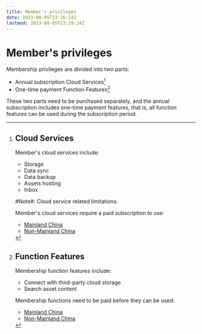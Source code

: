 ```yaml
---
title: Member's privileges
date: 2023-08-05T23:16:14Z
lastmod: 2023-08-05T23:19:24Z
---
```


# Member's privileges

Membership privileges are divided into two parts:

* Annual subscription Cloud Services[^1]
* One-time payment Function Features[^12]

These two parts need to be purchased separately, and the annual subscription includes one-time payment features, that is, all function features can be used during the subscription period.

[^1]: # Cloud Services

    Member's cloud services include:

    * Storage[^2]
    * Data sync[^3]
    * Data backup[^6]
    * Assets hosting[^9]
    * Inbox[^10]

    ​#Note#​: Cloud service related limitations[^11].

    Member's cloud services require a paid subscription to use:

    * [Mainland China](https://ld246.com/subscribe/siyuan)
    * [Non-Mainland China](https://liuyun.io/subscribe/siyuan)


[^2]: # Storage

    The cloud storage space is `8G`, divided into the following sections:

    * Syn data: Provided to the synchronization function, the data is encrypted
    * Backup data: Provided to the backup function, the data is encrypted
    * Assets: Provided for copying to the Wechat MP, Zhihu and Yuque, etc., HTTPS CDN

    Usage can be viewed in <kbd>Settings</kbd>​ - <kbd>Cloud</kbd>​.

    ## End-to-end Encryption

    Data synchronization is transmitted through end-to-end encryption, and the cloud does not store any plaintext data.

    * The key is only stored locally and will not be uploaded to the cloud
    * Encryption and decryption process is performed entirely on the local device
    * The encryption algorithm is the industry-recognized and secure AES GCM

    ## FAQ

    ### Can developers decrypt my cloud data?

    Unable to decrypt. If you lose your key, no one (including developers) can help you recover your data from the cloud.


[^3]: # Data sync

    ## Overview

    Data synchronization refers to keeping the `workspace/data/`​ folder data consistent on multiple devices, includes assets, custom icons, plugins, code snippets, templates, widgets, and document data.

    ## How to use

    After initializing the data repo key[^4], if all goes well, the synchronization is already configured. If you are not familiar with synchronization configuration, it is recommended to open the synchronization configuration wizard by clicking the synchronization button. It is easier to configure through the wizard.

    * If you need to pause sync, you can turn off the option <kbd>Settings</kbd> - <kbd>Cloud</kbd> - <kbd>Enable cloud sync</kbd>
    * Ignore files[^5]

    ​#Note#​​: 

    * Before enabling synchronization, please ensure that the system time of all devices participating in the synchronization is consistent
    * If the amount of data is large, it is recommended to export the data package through <kbd>Export Data</kbd>​ in the settings, and then send the data package to the new device by manual copying or other methods, and export the data package on the new device. Go to <kbd>Import Data</kbd>​, and finally configure synchronization

    ## Synchronous mode

    Three synchronization modes are supported in <kbd>Settings</kbd>​ - <kbd>Cloud</kbd>​ - <kbd>Cloud Sync Mode</kbd>​:

    * Auto

      * A synchronization will be performed when starting and exiting, and a synchronization will be performed 30 seconds after the data in use is no longer changed
      * Data merging and overwriting are determined by the synchronization algorithm, please refer to the following working principle introduction
    * Manual

      * Only one synchronization is performed when starting and exiting, and manual triggering of synchronization is required during use
      * Data merging and overwriting are determined by the synchronization algorithm, please refer to the following working principle introduction
    * Full manual sync: no sync at startup and exit, fully manual control of sync timing and sync direction

    ## How Auto/Manual mode works

    SiYuan performs corresponding operations by comparing cloud data snapshots and local data snapshots:

    * If the snapshots are the same, ignore this synchronization
    * If the snapshots are different, upload the local changes from the last sync to the cloud, and merge the latest changes from the cloud to the local

      * Merge directly if there is no conflict between the changes at both ends
      * If there is a file conflict, the local will overwrite the cloud, and the conflicting files from the cloud will be generated in the data history.

    The automatic synchronization time interval algorithm is described as follows:

    * After 30 seconds of data change, if there is no further change, a comparison will be made, and if it continues to change, it will be delayed by 30 seconds
    * If there is no data change, it will be incremented by 5 minutes, 8 minutes, 16 minutes, 32 minutes...

    ## Scenario example

    From the above working principle, we can know that SiYuan only supports alternate synchronization of data on multiple devices: after synchronization is completed on device A, synchronization is performed on device B. Simultaneous synchronization of multiple devices cannot be supported, so unexpected data overwriting will occur.

    ### Normal scenario

    1. Execute synchronization after editing on device A (by triggering synchronization automatically or manually), at this time, the cloud data will be overwritten by the data of device A, that is, the cloud and device A keep the same data
    2. Execute synchronization on device B. At this time, the data of device B will be overwritten by the cloud data, that is, the cloud and devices A and B keep the same data
    3. After editing on device B, perform synchronization again. At this time, the cloud data will be overwritten by device B data, that is, the cloud and device B keep the same data.
    4. Execute synchronization on device A. At this time, the data of device A will be overwritten by the cloud data, that is, the cloud and devices A and B keep the same data

    In this scenario, the process of using synchronization is performed alternately on devices A and B, which can ensure that data synchronization is completed normally as expected.

    ### Conflict scenario

    1. Sync after editing the file a on device A
    2. Sync after editing the file a on device B
    3. At this time, the cloud file a will be overwritten by a of the B device, and the history of the previous A device file a will be generated on the B device

    ## #Note#

    * Synchronization will not be triggered in the case of sudden disconnection such as sleep or shutdown, please manually click the synchronization button to synchronize
    * Do not use a third-party sync disk and SiYuan sync at the same time, it may cause data damage
    * Symbolic links and hidden files will not be synchronized
    * In the automatic synchronization mode, if you need to exit, please use the normal exit method (for example, do not use sliding to remove on the mobile APP, do not use the end process to force close on the desktop) to ensure data sync
    * If the data snapshot takes more than 12 seconds before data synchronization, you will be prompted to clean up the data warehouse. If you need to change the default time, you can use the following two methods.

      * Environment variable `SIYUAN_SYNC_INDEX_TIMING`​, for example `SIYUAN_SYNC_INDEX_TIMING=30000`​, the unit is milliseconds
      * Directly modify `repo.syncIndexTiming`​ in workspace/conf/conf.json

      The minimum value can only be configured to `12000`​ (12 seconds), and the maximum value is not limited; when starting, environment variables will be read first to overwrite the values in the conf file.


[^4]: ### Initialize key

    Before using the data snapshot for the first time, you need to initialize the <kbd>Data repo key</kbd> in <kbd>Settings</kbd> - <kbd>About</kbd>.

    There are three ways to initialize the key:

    * <kbd>Import Key</kbd>: Copy the key string from another device to this paste and import
    * <kbd>Auto-generate key</kbd>: Use random text to generate the key, this method only needs to be executed once on one device, and other devices use <kbd>Import key</kbd>
    * <kbd>Generate key by passphrase</kbd>: Use a custom passphrase to generate the key, which requires the same passphrase on all devices

    All in all, it is important to ensure that all devices use the same key, otherwise data snapshots will not be available across devices, such as syncing data snapshots through the cloud.


[^5]: ### Ignore files

    If you need to ignore some files during synchronization, please create or edit the text file `workspace/data/.siyuan/syncignore` on the file system, each line is configured with the relative path of the data folder, which means that the path of the file or folder is ignored and wildcard characters are supported. E.g:

    * `20210808180117-6v0mkxr/**/*`: Ignore the data/20210808180117-6v0mkxr notebook
    * `assets/*.pdf`: ignore PDF files under data/assets/


[^6]: # Data backup

    ## Overview

    Data backup refers to uploading Data snapshot[^7] to the cloud.

    ## How to use

    1. After initializing the data repo key[^4], if all goes well, the backup has been configured
    2. Open the <kbd>Data History</kbd> - <kbd>Data snapshot</kbd> tab, select the snapshot to be backed up and click <kbd>Tag Snapshot</kbd>
    3. Select <kbd>Locally tag snapshot</kbd> in the filter drop-down list, select the snapshot to upload and click <kbd>Upload</kbd>
    4. After the upload is complete, select <kbd>Cloud tag snapshot</kbd> from the filter drop-down list to see the snapshots just backed up to the cloud
    5. After the snapshot of the cloud backup is downloaded to the local, you can restore the data by Rollback data snapshot[^8]

    In addition:

    * Ignore files
    * The cloud supports saving up to 12 data snapshots


[^7]: ## Data snapshot

    ### Initialize key

    Before using the data snapshot for the first time, you need to initialize the <kbd>Data repo key</kbd> in <kbd>Settings</kbd> - <kbd>About</kbd>.

    There are three ways to initialize the key:

    * <kbd>Import Key</kbd>: Copy the key string from another device to this paste and import
    * <kbd>Auto-generate key</kbd>: Use random text to generate the key, this method only needs to be executed once on one device, and other devices use <kbd>Import key</kbd>
    * <kbd>Generate key by passphrase</kbd>: Use a custom passphrase to generate the key, which requires the same passphrase on all devices

    All in all, it is important to ensure that all devices use the same key, otherwise data snapshots will not be available across devices, such as syncing data snapshots through the cloud.

    ### Create data snapshot

    1. Click the <kbd>Data History</kbd>​ button on the top toolbar or <kbd>Alt</kbd>​+<kbd>H</kbd>​ to open the data history interface
    2. Switch to the last tab <kbd>Data snapshot</kbd>
    3. Click <kbd>Create Snapshot</kbd>, fill in <kbd>Memo</kbd> and confirm

    When browsing data snapshots, you can only distinguish between the snapshot creation time and memo, so the memo should be as detailed as possible, so that different data snapshots can be accurately identified in the future.

    ### Browse data snapshot

    After creating a data snapshot, you can see the snapshot time list on the left, and click different snapshots to browse their notes.

    ### Rollback data snapshot

    There is a rollback button on the right side of the snapshot time list entry. After clicking, a confirmation dialog box will pop up. If the rollback is confirmed, the existing data will be completely replaced with the snapshot data.

    ### Cleanup data snapshot

    * ​<kbd>Settings</kbd>​ - <kbd>About</kbd>​ - <kbd>Data repo purge</kbd>​ will delete all unreferenced snapshots and related data objects. "Referenced snapshots" refer to snapshots pointed to under repo/refs/:

      * ​`latest`​ points to the latest snapshot
      * ​`tags/*`​ point to manually tagged snapshots
    * Manually delete the `workspace/repo/`​ folder to clear all data snapshots

    ### Ignore files

    If you need to ignore some files during synchronization, please create or edit the text file `workspace/data/.siyuan/syncignore` on the file system, each line is configured with the relative path of the data folder, which means that the path of the file or folder is ignored and wildcard characters are supported. E.g:

    * `20210808180117-6v0mkxr/**/*`: Ignore the data/20210808180117-6v0mkxr notebook
    * `assets/*.pdf`: ignore PDF files under data/assets/

    ### #Note#

    * Symlinks and hidden files are not snapshotted


[^8]: ### Rollback data snapshot

    There is a rollback button on the right side of the snapshot time list entry. After clicking, a confirmation dialog box will pop up. If the rollback is confirmed, the existing data will be completely replaced with the snapshot data.


[^9]: # Assets hosting

    SiYuan provides cloud assets hosting, which is mainly used to copy documents and asset files to platforms such as WeChat MP, Zhihu and Yuque. The editors of these platforms will automatically pull resource files to their platforms when pasting.

    ## How to use

    1. In the upper right corner of the document, select <kbd>︙</kbd>​ in the More menu and select <kbd>Upload asset files to cloud</kbd>​
    2. Select <kbd>Export Preview</kbd> in <kbd>Toogle Mode</kbd>
    3. Click <kbd>Copy to Wechat MP</kbd>, <kbd>Copy to Zhihu</kbd> or <kbd>Copy to Yuque</kbd>
    4. Paste into the target platform editor

    If you need to delete the files in the cloud assets hosting, please go to [LiuYun - Settings - File - Note](https://liuyun.io/settings/file?type=3) to operate. After deletion, the cloud storage space occupied by the file will be released immediately, but the CDN cache cleaning may not take effect in time, which will cause the file URL to remain accessible until the CDN cache expires automatically after 30 days.

    ## #Note#

    * Please do not directly use the external link address provided by cloud assets on other platforms. This address is unstable and may affect the availability due to the domain name change
    * Please do not upload illegal or sensitive files. The uploaded files will be reviewed through services provided by third parties (pornography, violent terrorism, sensitive people, etc.). If a user is found to upload illegal files, the user account will be permanently banned, and the corresponding legal responsibility will be assumed


[^10]: # Inbox

    ## Overview

    We can collect external data through the cloud inbox, and then obtain these data from the cloud through the inbox panel in SiYuan and send them to the notebook for further sorting.

    ## How to use

    Currently, the following method are provided for data access.

    ### API

    * POST `https://liuyun.io/apis/siyuan/inbox/addCloudShorthand`​
    * Body

      ```json
      {
          "title": "A simple text title",
          "content": "Content with **Markdown**."
      }
      ```
    * The authentication method is the HTTP request header `Authorization`​, the value is `token {Your API Token}`​ (note case and spaces), API Token can be found at [LiuYun - Settings - Account](https://liuyun.io/settings/account)

    ​#Note#​:

    * Frequency limit: Up to 128 inserts per 24 hours


[^11]: # Limitations

    * Supports saving up to 12 data snapshots
    * Supports the creation of up to 7 cloud synchronization directories
    * The initial total size of cloud storage space is `8G`​
    * Data snapshots in cloud storage are retained for up to 30 days, that is, unreferenced snapshots older than 30 days will be automatically cleaned up

      * The latest snapshot after each data synchronization will not be cleaned up
      * Snapshots manually tagged for backup and uploaded to the cloud will not be cleaned up
      * Snapshots within 30 days will not be cleaned up
    * After the paid subscription expires, the cloud storage will be completely deleted

      * From 15 days before the expiration, the expiration reminder will pop up every time you open the software, and the reminder will stop after 2 days of expiration
      * Deleting cloud storage does not affect local data


[^12]: # Function Features

    Membership function features include:

    * Connect with third-party cloud storage[^13]
    * Search asset content[^15]

    Membership functions need to be paid before they can be used:

    * [Mainland China](https://ld246.com/one-time-pay/siyuan)
    * [Non-Mainland China](https://liuyun.io/one-time-pay/siyuan)


[^13]: # Connect with third-party cloud storage

    Please configure in <kbd>Settings</kbd>​ - <kbd>Cloud</kbd>​ - <kbd>Cloud Storage Provider</kbd>​, currently supported:

    * S3 compatible object storage services, such as [Qiniu](https://s.qiniu.com/VbQfeu), [Aliyun OSS](https://www.aliyun.com/product/oss?userCode=yqovuas2), [Cloudflare R2](https://www.cloudflare.com/)
    * WebDAV protocol, such as [InfiniCLOUD](https://infini-cloud.net/), [Koofr](https://koofr.eu/)

      * Due to the problems of the WebDAV protocol itself, when the data volume is large, problems such as slow startup, slow synchronization, and high resource usage will occur, so it is recommended to use S3 object storage
      * Nutstore cloud WebDAV is not supported because its [interface has limitations](https://help.jianguoyun.com/?p=2064)
    * Local file system

    Synchronizing data through third-party cloud storage services is also end-to-end encrypted[^14], and third-party cloud storage service providers cannot obtain our plaintext data.

    ​#Note#​: In order to ensure the availability of data synchronization, please ensure:

    * The system time of multiple devices is consistent, please control the deviation within one minute
    * The network is stable (For example, in mainland China, please do not use services in non-mainland China)
    * Do not enable CDN


[^14]: ## End-to-end Encryption

    Data synchronization is transmitted through end-to-end encryption, and the cloud does not store any plaintext data.

    * The key is only stored locally and will not be uploaded to the cloud
    * Encryption and decryption process is performed entirely on the local device
    * The encryption algorithm is the industry-recognized and secure AES GCM


[^15]: # Search asset content

    In the upper right corner of the <kbd>Search</kbd>​ interface, you can switch the search function to <kbd>Search asset file content</kbd>​. Currently, asset content search in the following formats is supported:

    * Text files (.txt, .md, .json, .log, .sql, .html, .xml, .java, .h, .c, .cpp, .go, .rs, .swift, .kt, . py, .php, .js, .css, .ts, .sh, .bat, .cmd, .ini, .yaml, .rst, .adoc, .textile, .opml, .org, .wiki)
    * .docx
    * .pptx
    * .xlsx
    * .pdf

    ​#Note#​​:

    * Text files larger than 4MB are not supported
    * PDFs larger than 1024 pages are not supported
    * By default, PDFs larger than 128MB are not supported. You can set the environment variable `SIYUAN_PDF_ASSET_CONTENT_INDEX_MAX_SIZE`​. The value unit is bytes, for example: `SIYUAN_PDF_ASSET_CONTENT_INDEX_MAX_SIZE=256000000`​ to adjust the upper limit to 256MB
    * Android/iOS does not support PDF asset content search

